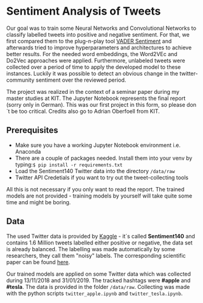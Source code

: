 # Sentiment Analysis of Tweets
Our goal was to train some Neural Networks and Convolutional Networks to classify labelled tweets into positive and negative sentiment. For that, we first compared them to the plug-n-play tool [VADER Sentiment](https://github.com/cjhutto/vaderSentiment "VADER Sentiment") and afterwards tried to improve hyperparameters and architectures to achieve better results. For the needed word embeddings, the Word2VEc and Do2Vec approaches were applied. Furthermore, unlabeled tweets were collected over a period of time to apply the developed model to these instances. Luckily it was possible to detect an obvious change in the twitter-community sentiment over the reviewed period.

The project was realized in the context of a seminar paper during my master studies at KIT. The Jupyter Notebook represents the final report (sorry only in German). This was our first project in this form, so please don´t be too critical.
Credits also go to Adrian Oberfoell from KIT.

## Prerequisites

* Make sure you have a working Jupyter Notebook environment i.e. Anaconda
* There are a couple of packages needed. Install them into your venv by typing:`$ pip install -r requirements.txt`
* Load the Sentiment140 Twitter data into the directory `/data/raw`
* Twitter API Credetials if you want to try out the tweet-collecting tools

All this is not necessary if you only want to read the report. The trained models are not provided - training models by yourself will take quite some time and might be boring.

## Data

The used Twitter data is provided by [Kaggle](https://www.kaggle.com/kazanova/sentiment140 "Sentiment140") - it´s called **Sentiment140** and contains 1.6 Million tweets labelled either positive or negative, the data set is already balanced. The labelling was made automatically by some researchers, they call them "noisy" labels. The corresponding scientific paper can be found [here](https://www-cs.stanford.edu/people/alecmgo/papers/TwitterDistantSupervision09.pdf "Twitter Sentiment Classification using Distant Supervision").

Our trained models are applied on some Twitter data which was collected during 13/11/2018 and 31/01/2019. The tracked hashtags were **#apple** and **#tesla**. The data is provided in the folder `/data/raw`. Collecting was made with the python scripts `twitter_apple.ipynb` and `twitter_tesla.ipynb`.
